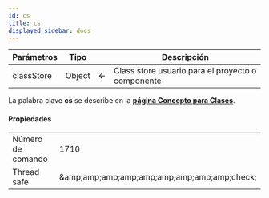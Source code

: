 ```yaml
---
id: cs
title: cs
displayed_sidebar: docs
---
```


| Parámetros | Tipo   |                             | Descripción                                       |
| ---------- | ------ | --------------------------- | ------------------------------------------------- |
| classStore | Object | &#8592; | Class store usuario para el proyecto o componente |

La palabra clave **cs** se describe en la [**página Concepto para Clases**](../Concepts/classes.md#cs).

#### Propiedades

|                   |                                                                     |
| ----------------- | ------------------------------------------------------------------- |
| Número de comando | 1710                                                                |
| Thread safe       | &amp;amp;amp;amp;amp;amp;amp;amp;amp;amp;check; |
